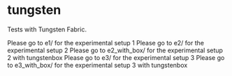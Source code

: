 # tungsten

Tests with Tungsten Fabric.

Please go to e1/ for the experimental setup 1
Please go to e2/ for the experimental setup 2
Please go to e2_with_box/ for the experimental setup 2 with tungstenbox
Please go to e3/ for the experimental setup 3
Please go to e3_with_box/ for the experimental setup 3 with tungstenbox
